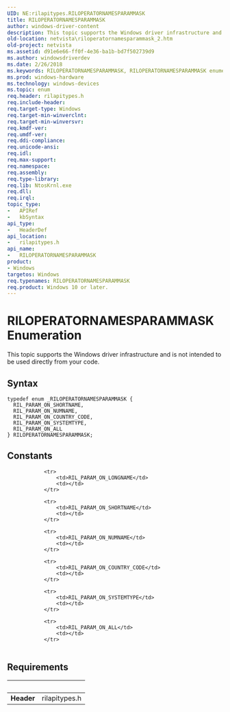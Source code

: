 ```yaml
---
UID: NE:rilapitypes.RILOPERATORNAMESPARAMMASK
title: RILOPERATORNAMESPARAMMASK
author: windows-driver-content
description: This topic supports the Windows driver infrastructure and is not intended to be used directly from your code.
old-location: netvista\riloperatornamesparammask_2.htm
old-project: netvista
ms.assetid: d91e6e66-ff0f-4e36-ba1b-bd7f502739d9
ms.author: windowsdriverdev
ms.date: 2/26/2018
ms.keywords: RILOPERATORNAMESPARAMMASK, RILOPERATORNAMESPARAMMASK enumeration [Network Drivers Starting with Windows Vista], RIL_PARAM_ON_ALL, RIL_PARAM_ON_COUNTRY_CODE, RIL_PARAM_ON_NUMNAME, RIL_PARAM_ON_SHORTNAME, RIL_PARAM_ON_SYSTEMTYPE, netvista.riloperatornamesparammask_2, rilapitypes/RILOPERATORNAMESPARAMMASK, rilapitypes/RIL_PARAM_ON_ALL, rilapitypes/RIL_PARAM_ON_COUNTRY_CODE, rilapitypes/RIL_PARAM_ON_NUMNAME, rilapitypes/RIL_PARAM_ON_SHORTNAME, rilapitypes/RIL_PARAM_ON_SYSTEMTYPE
ms.prod: windows-hardware
ms.technology: windows-devices
ms.topic: enum
req.header: rilapitypes.h
req.include-header: 
req.target-type: Windows
req.target-min-winverclnt: 
req.target-min-winversvr: 
req.kmdf-ver: 
req.umdf-ver: 
req.ddi-compliance: 
req.unicode-ansi: 
req.idl: 
req.max-support: 
req.namespace: 
req.assembly: 
req.type-library: 
req.lib: NtosKrnl.exe
req.dll: 
req.irql: 
topic_type:
-	APIRef
-	kbSyntax
api_type:
-	HeaderDef
api_location:
-	rilapitypes.h
api_name:
-	RILOPERATORNAMESPARAMMASK
product:
- Windows
targetos: Windows
req.typenames: RILOPERATORNAMESPARAMMASK
req.product: Windows 10 or later.
---
```


# RILOPERATORNAMESPARAMMASK Enumeration
This topic supports the Windows driver infrastructure and is not intended to be used directly from your code.

## Syntax
````
typedef enum _RILOPERATORNAMESPARAMMASK { 
  RIL_PARAM_ON_SHORTNAME,
  RIL_PARAM_ON_NUMNAME,
  RIL_PARAM_ON_COUNTRY_CODE,
  RIL_PARAM_ON_SYSTEMTYPE,
  RIL_PARAM_ON_ALL
} RILOPERATORNAMESPARAMMASK;
````

## Constants

<table>
            
                <tr>
                    <td>RIL_PARAM_ON_LONGNAME</td>
                    <td></td>
                </tr>
            
                <tr>
                    <td>RIL_PARAM_ON_SHORTNAME</td>
                    <td></td>
                </tr>
            
                <tr>
                    <td>RIL_PARAM_ON_NUMNAME</td>
                    <td></td>
                </tr>
            
                <tr>
                    <td>RIL_PARAM_ON_COUNTRY_CODE</td>
                    <td></td>
                </tr>
            
                <tr>
                    <td>RIL_PARAM_ON_SYSTEMTYPE</td>
                    <td></td>
                </tr>
            
                <tr>
                    <td>RIL_PARAM_ON_ALL</td>
                    <td></td>
                </tr>
</table>


## Requirements
| &nbsp; | &nbsp; |
| ---- |:---- |
| **Header** | rilapitypes.h |
